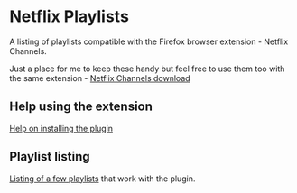 # Netflix Playlists

A listing of playlists compatible with the Firefox browser extension - Netflix Channels.

Just a place for me to keep these handy but feel free to use them too with the same extension - [Netflix Channels download](https://www.dropbox.com/home?preview=netflix_channel-1.0.4-fx.xpi)

## Help using the extension

[Help on installing the plugin](/ExtensionHelp.md#help-using-the-browser-extension)

## Playlist listing

[Listing of a few playlists](/PlaylistDB.md#listing-of-playlists) that work with the plugin.

